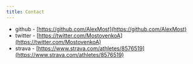 ```yaml
---
title: Contact
---
```


* github - [https://github.com/AlexMost](https://github.com/AlexMost)
* twitter - [https://twitter.com/MostovenkoA](https://twitter.com/MostovenkoA)
* strava - [https://www.strava.com/athletes/8576519](https://www.strava.com/athletes/8576519)
